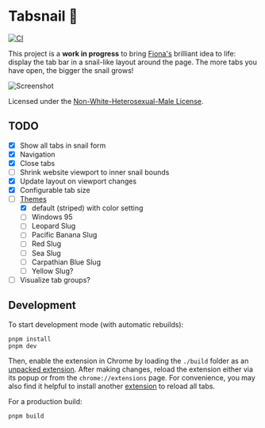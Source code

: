# Tabsnail 🐌

[![CI](https://github.com/grubersjoe/tabsnail/actions/workflows/test.yml/badge.svg)](https://github.com/grubersjoe/tabsnail/actions/workflows/test.yml)

This project is a **work in progress** to bring [Fiona's](https://runjak.codes/) brilliant idea to
life: display the tab bar in a snail-like layout around the page. The more tabs you have open, the
bigger the snail grows!

![Screenshot](tabsnail.png)

Licensed under the
[Non-White-Heterosexual-Male License](https://nonwhiteheterosexualmalelicense.org).

## TODO

- [x] Show all tabs in snail form
- [x] Navigation
- [x] Close tabs
- [ ] Shrink website viewport to inner snail bounds
- [x] Update layout on viewport changes
- [x] Configurable tab size
- [ ] [Themes](https://www.instagram.com/p/DMdTtUJpaxi)
  - [x] default (striped) with color setting
  - [ ] Windows 95
  - [ ] Leopard Slug
  - [ ] Pacific Banana Slug
  - [ ] Red Slug
  - [ ] Sea Slug
  - [ ] Carpathian Blue Slug
  - [ ] Yellow Slug?
- [ ] Visualize tab groups?

## Development

To start development mode (with automatic rebuilds):

```shell
pnpm install
pnpm dev
```

Then, enable the extension in Chrome by loading the `./build` folder as an
[unpacked extension](https://developer.chrome.com/docs/extensions/get-started/tutorial/hello-world#load-unpacked).
After making changes, reload the extension either via its popup or from the `chrome://extensions`
page. For convenience, you may also find it helpful to install another
[extension](https://chromewebstore.google.com/detail/reload-all-tabs/midkcinmplflbiflboepnahkboeonkam)
to reload all tabs.

For a production build:

```shell
pnpm build
```
